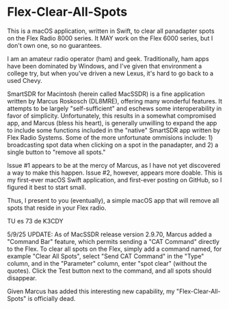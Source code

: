 # Flex-Clear-All-Spots
This is a macOS application, written in Swift, to clear all panadapter spots on the Flex Radio 8000 series.  It MAY work on the Flex 6000 series, but I don't own one, so no guarantees.

I am an amateur radio operator (ham) and geek.  Traditionally, ham apps have been dominated by Windows, and I've given that environment a college try, but when you've driven a new Lexus, it's hard to go back to a used Chevy.

SmartSDR for Macintosh (herein called MacSSDR) is a fine application written by Marcus Roskosch (DL8MRE), offering many wonderful features.  It attempts to be largely "self-sufficient" and eschews some interoperability in favor of simplicity.  Unfortunately, this results in a somewhat compromised app, and Marcus (bless his heart), is generally unwilling to expand the app to include some functions included in the "native" SmartSDR app written by Flex Radio Systems.  Some of the more unfortunate ommisions include: 1) broadcasting spot data when clicking on a spot in the panadapter, and 2) a single button to "remove all spots." 

Issue #1 appears to be at the mercy of Marcus, as I have not yet discovered a way to make this happen.  Issue #2, however, appears more doable.  This is my first-ever macOS Swift application, and first-ever posting on GitHub, so I figured it best to start small.

Thus, I present to you (eventually), a simple macOS app that will remove all spots that reside in your Flex radio.

TU es 73 de K3CDY


5/9/25 UPDATE:
As of MacSSDR release version 2.9.70, Marcus added a "Command Bar" feature, which permits sending a "CAT Command" directly to the Flex.  To clear all spots on the Flex, simply add a command named, for example "Clear All Spots", select "Send CAT Command" in the "Type" column, and in the "Parameter" column, enter "spot clear" (without the quotes).  Click the Test button next to the command, and all spots should disappear.

Given Marcus has added this interesting new capability, my "Flex-Clear-All-Spots" is officially dead.
